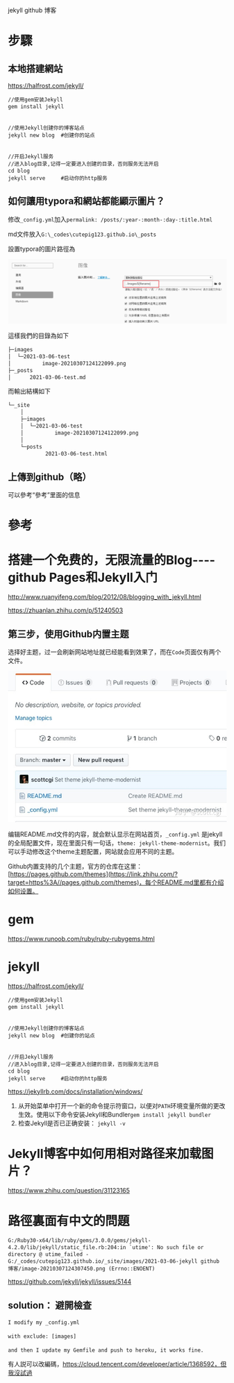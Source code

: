 jekyll github 博客

# 步驟

## 本地搭建網站

https://halfrost.com/jekyll/

```vim
//使用gem安装Jekyll
gem install jekyll


//使用Jekyll创建你的博客站点
jekyll new blog  #创建你的站点


//开启Jekyll服务
//进入blog目录,记得一定要进入创建的目录，否则服务无法开启
cd blog    	 
jekyll serve 	 #启动你的http服务 
```

## 如何讓用typora和網站都能顯示圖片？

修改`_config.yml`加入`permalink: /posts/:year-:month-:day-:title.html`

md文件放入`G:\_codes\cutepig123.github.io\_posts`

設置typora的圖片路徑為

![image-20210307124307450](../images/2021-03-06-jekyll%20github%20%E5%8D%9A%E5%AE%A2/image-20210307124307450.png)

這樣我們的目錄為如下

```
├─images
│  └─2021-03-06-test
│          image-20210307124122099.png
├─_posts
│      2021-03-06-test.md

```

而輸出結構如下

```
└─_site
    │
    ├─images
    │  └─2021-03-06-test
    │          image-20210307124122099.png
    │
    └─posts
            2021-03-06-test.html
```



## 上傳到github（略）

可以參考“參考”里面的信息

# 參考

# 搭建一个免费的，无限流量的Blog----github Pages和Jekyll入门

http://www.ruanyifeng.com/blog/2012/08/blogging_with_jekyll.html

https://zhuanlan.zhihu.com/p/51240503

## **第三步，使用Github内置主题**

选择好主题，过一会刷新网站地址就已经能看到效果了，而在`Code`页面仅有两个文件。

![img](../images/v2-dadf8865c36f0b0802da9885a6849641_720w.jpg)


编辑README.md文件的内容，就会默认显示在网站首页，`_config.yml` 是jekyll的全局配置文件，现在里面只有一句话，`theme: jekyll-theme-modernist`。我们可以手动修改这个theme主题配置，网站就会应用不同的主题。

Github内置支持的几个主题，官方的仓库在这里：[https://pages.github.com/themes](https://link.zhihu.com/?target=https%3A//pages.github.com/themes)，每个README.md里都有介绍如何设置。



# gem

https://www.runoob.com/ruby/ruby-rubygems.html

# jekyll

https://halfrost.com/jekyll/

```vim
//使用gem安装Jekyll
gem install jekyll


//使用Jekyll创建你的博客站点
jekyll new blog  #创建你的站点


//开启Jekyll服务
//进入blog目录,记得一定要进入创建的目录，否则服务无法开启
cd blog    	 
jekyll serve 	 #启动你的http服务 
```

https://jekyllrb.com/docs/installation/windows/

1. 从开始菜单中打开一个新的命令提示符窗口，以便对`PATH`环境变量所做的更改生效。使用以下命令安装Jekyll和Bundler`gem install jekyll bundler`
2. 检查Jekyll是否已正确安装： `jekyll -v`

# Jekyll博客中如何用相对路径来加载图片？

https://www.zhihu.com/question/31123165

# 路徑裏面有中文的問題

```
G:/Ruby30-x64/lib/ruby/gems/3.0.0/gems/jekyll-4.2.0/lib/jekyll/static_file.rb:204:in `utime': No such file or directory @ utime_failed - G:/_codes/cutepig123.github.io/_site/images/2021-03-06-jekyll github 博客/image-20210307124307450.png (Errno::ENOENT)
```



https://github.com/jekyll/jekyll/issues/5144

## solution： 避開檢查

```
I modify my _config.yml

with exclude: [images]

and then I update my Gemfile and push to heroku, it works fine.
```

有人説可以改編碼，https://cloud.tencent.com/developer/article/1368592，但我沒試過